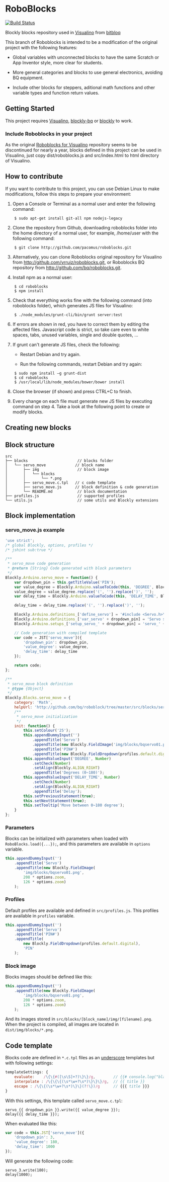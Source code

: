 RoboBlocks
==========

[![Build Status](https://secure.travis-ci.org/bq/roboblocks.png?branch=master)](http://travis-ci.org/bq/roboblocks)

Blockly blocks repository used in [Visualino](http://www.visualino.net/index.es.html) from [bitbloq](http://bitbloq.bq.com)

This branch of Roboblocks is intended to be a modification of the original project with the following features:

* Global variables with unconnected blocks to have the same Scratch or App Inventor style, more clear for students.

* More general categories and blocks to use general electronics, avoiding BQ equipment.

* Include other blocks for steppers, aditional math functions and other variable types and function return values.

Getting Started
---------------

This project requires [Visualino](http://www.visualino.net/index.es.html), [blockly-bq](https://github.com/bq/blockly) or [blockly](https://developers.google.com/blockly/) to work.

### Include Roboblocks in your project

As the original [Roboblocks for Visualino](https://github.com/vrruiz/roboblocks) repository seems to be discontinued for nearly a year, blocks defined in this project can be used in Visualino, just copy dist/roboblocks.js and src/index.html to html directory of Visualino.

How to contribute
-----------------

If you want to contribute to this project, you can use Debian Linux to make modifications, follow this steps to prepare your environment:

1. Open a Console or Terminal as a normal user and enter the following command:
```
    $ sudo apt-get install git-all npm nodejs-legacy
```
2. Clone the repository from Github, downloading roboblocks folder into the home directory of a normal user, for example, /home/user with the following command:
```
    $ git clone http://github.com/pacomus/roboblocks.git
```
3. Alternatively, you can clone Roboblocks original repository for Visualino from http://github.com/vrruiz/roboblocks.git, or Roboblocks BQ repository from http://github.com/bq/roboblocks.git.

4. Install npm as a normal user:
```
    $ cd roboblocks
    $ npm install
```
5. Check that everything works fine with the following command (into roboblocks folder), which generates JS files for Visualino:
```
    $ ./node_modules/grunt-cli/bin/grunt server:test
```
6. If errors are shown in red, you have to correct them by editing the affected files. Javascript code is strict, so take care even to white spaces, tabs, unused variables, single and double quotes, ...

7. If grunt can't generate JS files, check the following:

   * Restart Debian and try again.

   * Run the following commands, restart Debian and try again:
```
    $ sudo npm install –g grunt-dist
    $ cd roboblocks
    $ /usr/local/lib/node_modules/bower/bower install
```
8. Close the browser (if shown) and press CTRL+C to finish.

9. Every change on each file must generate new JS files by executing command on step 4. Take a look at the following point to create or modify blocks.

Creating new blocks
-------------------

## Block structure

```
src
├── blocks                      // blocks folder
│   └── servo_move             // block name
│       ├── img                 // block image
│       │   └── blocks
│       │       └── *.png
│       ├── servo_move.c.tpl   // c code template
│       ├── servo_move.js      // block definition & code generation
│       └── README.md           // block documentation
├── profiles.js                 // supported profiles
└── utils.js                    // some utils and Blockly extensions
```

## Block implementation

### **servo_move.js example**

```javascript
'use strict';
/* global Blockly, options, profiles */
/* jshint sub:true */

/**
 * servo_move code generation
 * @return {String} Code generated with block parameters
 */
Blockly.Arduino.servo_move = function() {
    var dropdown_pin = this.getTitleValue('PIN');
    var value_degree = Blockly.Arduino.valueToCode(this, 'DEGREE', Blockly.Arduino.ORDER_ATOMIC);
    value_degree = value_degree.replace('(', '').replace(')', '');
    var delay_time = Blockly.Arduino.valueToCode(this, 'DELAY_TIME', Blockly.Arduino.ORDER_ATOMIC) || '10';

    delay_time = delay_time.replace('(', '').replace(')', '');

    Blockly.Arduino.definitions_['define_servo'] = '#include <Servo.h>\n';
    Blockly.Arduino.definitions_['var_servo' + dropdown_pin] = 'Servo servo_' + dropdown_pin + ';\n';
    Blockly.Arduino.setups_['setup_servo_' + dropdown_pin] = 'servo_' + dropdown_pin + '.attach(' + dropdown_pin + ');\n';

    // Code generation with compiled template
    var code = JST['servo_move']({
        'dropdown_pin': dropdown_pin,
        'value_degree': value_degree,
        'delay_time': delay_time
    });

    return code;
};

/**
 * servo_move block definition
 * @type {Object}
 */
Blockly.Blocks.servo_move = {
    category: 'Math',
    helpUrl: 'http://github.com/bq/roboblock/tree/master/src/blocks/servo_move',
    /**
     * servo_move initialization
     */
    init: function() {
        this.setColour('25');
        this.appendDummyInput('')
            .appendTitle('Servo')
            .appendTitle(new Blockly.FieldImage('img/blocks/bqservo01.png', 208 * options.zoom, 126 * options.zoom))
            .appendTitle('PIN#')
            .appendTitle(new Blockly.FieldDropdown(profiles.default.digital), 'PIN');
        this.appendValueInput('DEGREE', Number)
            .setCheck(Number)
            .setAlign(Blockly.ALIGN_RIGHT)
            .appendTitle('Degrees (0~180)');
        this.appendValueInput('DELAY_TIME', Number)
            .setCheck(Number)
            .setAlign(Blockly.ALIGN_RIGHT)
            .appendTitle('Delay');
        this.setPreviousStatement(true);
        this.setNextStatement(true);
        this.setTooltip('Move between 0~180 degree');
    }
};
```

### **Parameters**

Blocks can be initialized with parameters when loaded with `RoboBlocks.load({...});`, and this parameters are available in `options` variable.
```javascript
this.appendDummyInput('')
    .appendTitle('Servo')
    .appendTitle(new Blockly.FieldImage(
        'img/blocks/bqservo01.png',
        208 * options.zoom,
        126 * options.zoom)
    );
```

### **Profiles**

Default profiles are available and defined in `src/profiles.js`. This profiles are available in `profiles` variable.
```javascript
this.appendDummyInput('')
    .appendTitle('Servo')
    .appendTitle('PIN#')
    .appendTitle(
        new Blockly.FieldDropdown(profiles.default.digital),
        'PIN'
    );
```

### **Block image**

Blocks images should be defined like this:
```javascript
this.appendDummyInput('')
    .appendTitle(new Blockly.FieldImage(
        'img/blocks/bqservo01.png',
        208 * options.zoom,
        126 * options.zoom)
    );
```
And its images stored in `src/blocks/[block_name]/img/[filename].png`.
When the project is compiled, all images are located in `dist/img/blocks/*.png`.

## Code template

Blocks code are defined in `*.c.tpl` files as an [underscore](http://underscorejs.org/) templates but with following settings:
```javascript
templateSettings: {
    evaluate:    /\{\{#([\s\S]+?)\}\}/g,        // {{# console.log("blah") }}
    interpolate : /\{\{\{(\s*\w+?\s*)\}\}\}/g,  // {{ title }}
    escape : /\{\{(\s*\w+?\s*)\}\}(?!\})/g      // {{{ title }}}
}
```
With this settings, this template called `servo_move.c.tpl`:
```
servo_{{ dropdown_pin }}.write({{ value_degree }});
delay({{ delay_time }});
```
When evaluated like this:
```javascript
var code = this.JST['servo_move']({
    'dropdown_pin': 3,
    'value_degree': 180,
    'delay_time': 1000
});
```
Will generate the following code:
```
servo_3.write(180);
delay(1000);
```
